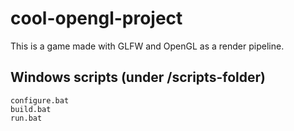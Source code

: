 # cool-opengl-project
This is a game made with GLFW and OpenGL as a render pipeline.

## Windows scripts (under /scripts-folder)
    configure.bat
    build.bat
    run.bat
